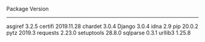 Package    Version
---------- ----------
asgiref    3.2.5
certifi    2019.11.28
chardet    3.0.4
Django     3.0.4
idna       2.9
pip        20.0.2
pytz       2019.3
requests   2.23.0
setuptools 28.8.0
sqlparse   0.3.1
urllib3    1.25.8